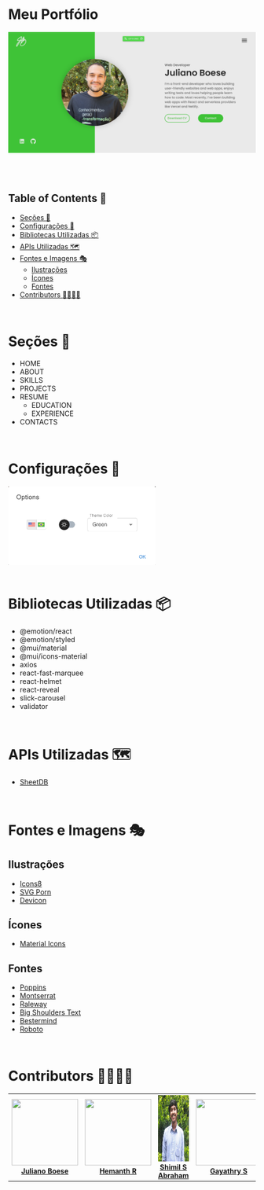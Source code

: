 # Meu Portfólio <!-- no toc -->
<div align="center">
  <img src="./portfolio-image.png" alt="" width="700px"/>
</div>

<br /><br />

## Table of Contents :scroll: <!-- no toc -->
- [Seções :bookmark:](#seções-bookmark)
- [Configurações :art:](#configurações-art)
- [Bibliotecas Utilizadas :package:](#bibliotecas-utilizadas-package)
- [APIs Utilizadas :world_map:](#apis-utilizadas-world_map)
- [Fontes e Imagens :performing_arts:](#fontes-e-imagens-performing_arts)
  - [Ilustrações](#ilustrações)
  - [Ícones](#ícones)
  - [Fontes](#fontes)
- [Contributors :man_technologist::woman_technologist:](#contributors-man_technologistwoman_technologist)

<br />

# Seções :bookmark:
- HOME
- ABOUT
- SKILLS
- PROJECTS 
- RESUME
    - EDUCATION
    - EXPERIENCE
- CONTACTS 

<br />

# Configurações :art:
<div align="left">
  <img src="./options-image.png" alt="" width="300px"/>
</div>

<br />

# Bibliotecas Utilizadas :package:
- @emotion/react
- @emotion/styled
- @mui/material
- @mui/icons-material
- axios
- react-fast-marquee
- react-helmet
- react-reveal
- slick-carousel
- validator

<br />

# APIs Utilizadas :world_map:
- [SheetDB](https://sheetdb.io/)

<br />

# Fontes e Imagens :performing_arts:
## Ilustrações
- [Icons8](https://icons8.com/illustrations/styles)
- [SVG Porn](https://svgporn.com/)
- [Devicon](https://devicon.dev)

## Ícones
- [Material Icons](https://material-ui.com/components/material-icons/)

## Fontes
- [Poppins](https://fonts.google.com/specimen/Poppins)
- [Montserrat](https://fonts.google.com/specimen/Montserrat)
- [Raleway](https://fonts.google.com/specimen/Raleway)
- [Big Shoulders Text](https://fonts.google.com/specimen/Big+Shoulders+Text)
- [Bestermind](https://www.dafont.com/bestermind.font)
- [Roboto](https://fonts.google.com/specimen/Roboto)

<br />

# Contributors :man_technologist::woman_technologist:
<div>
    <table>
        <tr>
            <td align="center"><a href="https://github.com/julianoboese"><img src="https://avatars.githubusercontent.com/u/93009900" width="135px;" height="135px;" alt=""/><br /><b>Juliano Boese</b></a></td>
            <td align="center"><a href="https://github.com/hhhrrrttt222111"><img src="https://hhhrrrttt222111.web.app/static/media/dp.5f7c380f.jpeg" width="135px;" height="135px;" alt=""/><br /><b>Hemanth R</b></a></td>
            <td align="center"><a href="https://github.com/ShimilSAbraham"><img src="https://raw.githubusercontent.com/ShimilSAbraham/Blender_Works/main/profile_shimil.jpeg" width="135px;" height="135px; alt=""/><br /><b>Shimil S Abraham</b></a></td>
            <td align="center"><a href="https://github.com/Gayathry17"><img src="https://iamgayathrysuresh.web.app/static/media/gAvatar.37897d13.jpeg" width="135px;" height="135px; alt=""/><br /><b>Gayathry S</b></a></td>
        </tr>
    </table>
</div>
